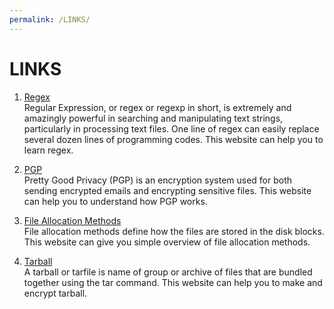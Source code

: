 ```yaml
---
permalink: /LINKS/
---
```


# LINKS

1. [Regex](https://www3.ntu.edu.sg/home/ehchua/programming/howto/Regexe.html)<br>
Regular Expression, or regex or regexp in short, is extremely and amazingly powerful in searching and manipulating text strings, particularly in processing text files. One line of regex can easily replace several dozen lines of programming codes. This website can help you to learn regex.

2. [PGP](https://www.varonis.com/blog/pgp-encryption/)<br>
Pretty Good Privacy (PGP) is an encryption system used for both sending encrypted emails and encrypting sensitive files. This website can help you to understand how PGP works.

3. [File Allocation Methods](https://www.geeksforgeeks.org/file-allocation-methods/)<br>
File allocation methods define how the files are stored in the disk blocks. This website can give you simple overview of file allocation methods.

4. [Tarball](https://osp4diss.vlsm.org/osp-001.html)<br>
A tarball or tarfile is name of group or archive of files that are bundled together using the tar command. This website can help you to make and encrypt tarball.
